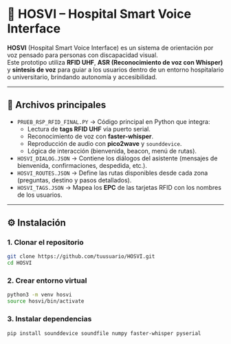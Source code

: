 # 🦾 HOSVI – Hospital Smart Voice Interface

**HOSVI** (Hospital Smart Voice Interface) es un sistema de orientación por voz pensado para personas con discapacidad visual.  
Este prototipo utiliza **RFID UHF**, **ASR (Reconocimiento de voz con Whisper)** y **síntesis de voz** para guiar a los usuarios dentro de un entorno hospitalario o universitario, brindando autonomía y accesibilidad.

---

## 📂 Archivos principales

- `PRUEB_RSP_RFID_FINAL.PY` → Código principal en Python que integra:
  - Lectura de **tags RFID UHF** vía puerto serial.
  - Reconocimiento de voz con **faster-whisper**.
  - Reproducción de audio con **pico2wave** y `sounddevice`.
  - Lógica de interacción (bienvenida, beacon, menú de rutas).
- `HOSVI_DIALOG.JSON` → Contiene los diálogos del asistente (mensajes de bienvenida, confirmaciones, despedida, etc.).
- `HOSVI_ROUTES.JSON` → Define las rutas disponibles desde cada zona (preguntas, destino y pasos detallados).
- `HOSVI_TAGS.JSON` → Mapea los **EPC** de las tarjetas RFID con los nombres de los usuarios.

---

## ⚙️ Instalación

### 1. Clonar el repositorio
```bash
git clone https://github.com/tuusuario/HOSVI.git
cd HOSVI
```
### 2. Crear entorno virtual
```bash
python3 -m venv hosvi
source hosvi/bin/activate
```
### 3. Instalar dependencias
```bash
pip install sounddevice soundfile numpy faster-whisper pyserial
```
